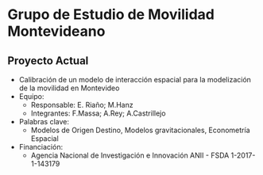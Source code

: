 # Grupo de Estudio de Movilidad Montevideano



## Proyecto Actual
+ Calibración de un modelo de interacción espacial para la modelización de la movilidad en Montevideo
+ Equipo:
    - Responsable: E. Riaño; M.Hanz 
    - Integrantes: F.Massa; A.Rey; A.Castrillejo
 + Palabras clave: 
    - Modelos de Origen Destino, Modelos gravitacionales, Econometría Espacial
 + Financiación:
    - Agencia Nacional de Investigación e Innovación ANII - FSDA 1-2017-1-143179
